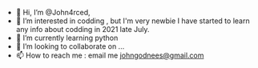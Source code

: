 - 👋 Hi, I’m @John4rced,
- 👀 I’m interested in codding , but I'm very newbie
I have started to learn any info about codding in 2021 late July.
- 🌱 I’m currently learning python
- 💞️ I’m looking to collaborate on ...
- 📫 How to reach me : email me johngodnees@gmail.com 

<!---
John4rced/John4rced is a ✨ special ✨ repository because its `README.md` (this file) appears on your GitHub profile.
You can click the Preview link to take a look at your changes.
--->
